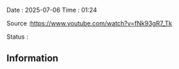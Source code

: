 Date : 2025-07-06  Time : 01:24

Source :https://www.youtube.com/watch?v=fNk93gR7_Tk

Status : 
## Information

